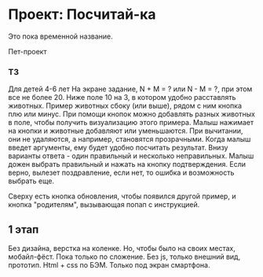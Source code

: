 # Проект: Посчитай-ка

Это пока временной название.

Пет-проект

### ТЗ

Для детей 4-6 лет
На экране задание, N + M = ? или N - M = ?, при этом все не более 20.
Ниже поле 10 на 3, в котором удобно расставлять животных.
Пример животных сбоку (или выше), рядом с ним кнопка плю или минус.
При помощи кнопок можно добавлять разных животных в поле, чтобы получить визуализацию этого примера.
Малыш нажимает на кнопки и животные добавляют или уменьшаются. При вычитании, они не удаляются, а например, становятся прозрачными.
Когда малыш введет аргументы, ему будет удобно посчитать результат.
Внизу варианты ответа - один правильный и несколько неправильных. Малыш дожен выбрать правильный и нажать на кнопку подтверждения. Если верно, вылезет поздравление, если нет, то ошибка и возможность выбрать еще.

Сверху есть кнопка обновления, чтобы появился другой пример, и кнопка "родителям", вызывающая попап с инструкцией.

## 1 этап

Без дизайна, верстка на коленке. Но, чтобы было на своих местах, мобайл-фёст.
Пока только по сложение. Без js, только внешний вид, прототип.
Html + css по БЭМ.
Только под экран смартфона.